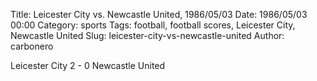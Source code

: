 Title: Leicester City vs. Newcastle United, 1986/05/03
Date: 1986/05/03 00:00
Category: sports
Tags: football, football scores, Leicester City, Newcastle United
Slug: leicester-city-vs-newcastle-united
Author: carbonero


Leicester City 2 - 0 Newcastle United
